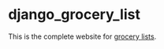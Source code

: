 # django_grocery_list
This is the complete website for [grocery lists](https://manish021124.github.io/frontend_projects/projects/grocery-list/index.html).
